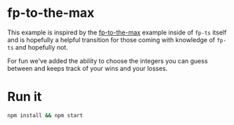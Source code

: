 # fp-to-the-max

This example is inspired by the [fp-to-the-max](https://github.com/gcanti/fp-ts/blob/master/examples/fp-ts-to-the-max-II.ts) 
example inside of `fp-ts` itself and is hopefully a helpful transition for those coming with 
knowledge of `fp-ts` and hopefully not. 

For fun we've added the ability to choose the integers you can guess between and keeps track of your 
wins and your losses.

# Run it

```sh
npm install && npm start 
```
